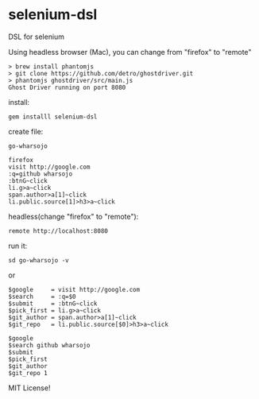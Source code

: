 selenium-dsl
============
DSL for selenium

Using headless browser (Mac), you can change from "firefox" to "remote"

```
> brew install phantomjs
> git clone https://github.com/detro/ghostdriver.git
> phantomjs ghostdriver/src/main.js
Ghost Driver running on port 8080
```

install:

```
gem installl selenium-dsl
```

create file: 

```
go-wharsojo
```

```
firefox
visit http://google.com
:q=github wharsojo
:btnG~click
li.g>a~click
span.author>a[1]~click     
li.public.source[1]>h3>a~click
```

headless(change "firefox" to "remote"):

````
remote http://localhost:8080
````

run it: 

```
sd go-wharsojo -v
```

or

```
$google     = visit http://google.com
$search     = :q=$0
$submit     = :btnG~click
$pick_first = li.g>a~click
$git_author = span.author>a[1]~click
$git_repo   = li.public.source[$0]>h3>a~click

$google
$search github wharsojo
$submit
$pick_first
$git_author
$git_repo 1
```

MIT License!